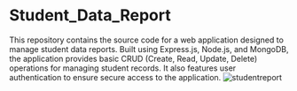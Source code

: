 # Student_Data_Report
This repository contains the source code for a web application designed to manage student data reports. Built using Express.js, Node.js, and MongoDB, the application provides basic CRUD (Create, Read, Update, Delete) operations for managing student records. It also features user authentication to ensure secure access to the application.
![studentreport](https://github.com/TanyaNegi10/Student_Data_Report/assets/131293785/258161d2-5217-4e94-89c8-91d44ccacd04)
